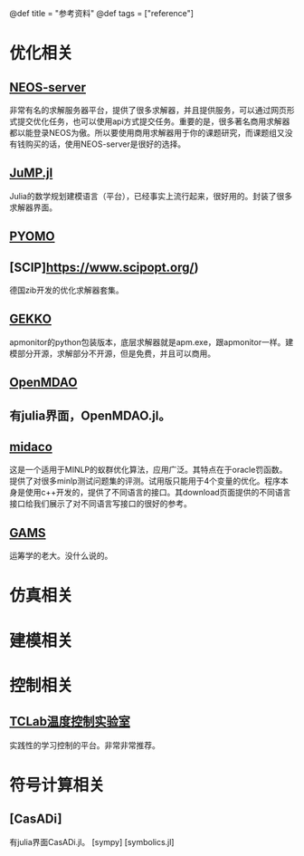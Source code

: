 @def title = "参考资料"
@def tags = ["reference"]


# 优化相关

## [NEOS-server](https://neos-server.org/neos/)
非常有名的求解服务器平台，提供了很多求解器，并且提供服务，可以通过网页形式提交优化任务，也可以使用api方式提交任务。重要的是，很多著名商用求解器都以能登录NEOS为傲。所以要使用商用求解器用于你的课题研究，而课题组又没有钱购买的话，使用NEOS-server是很好的选择。

## [JuMP.jl](https://jump.dev/JuMP.jl/)
Julia的数学规划建模语言（平台），已经事实上流行起来，很好用的。封装了很多求解器界面。

## [PYOMO](http://www.pyomo.org/)

## [SCIP]https://www.scipopt.org/)
德国zib开发的优化求解器套集。
## [GEKKO](https://github.com/BYU-PRISM/GEKKO)
apmonitor的python包装版本，底层求解器就是apm.exe，跟apmonitor一样。建模部分开源，求解部分不开源，但是免费，并且可以商用。

## [OpenMDAO](https://openmdao.org/)
有julia界面，OpenMDAO.jl。
----
## [midaco](http://www.midaco-solver.com/)
这是一个适用于MINLP的蚁群优化算法，应用广泛。其特点在于oracle罚函数。提供了对很多minlp测试问题集的评测。试用版只能用于4个变量的优化。程序本身是使用c++开发的，提供了不同语言的接口。其download页面提供的不同语言接口给我们展示了对不同语言写接口的很好的参考。

## [GAMS](https://www.gams.com/)
运筹学的老大。没什么说的。

# 仿真相关

# 建模相关

# 控制相关

## [TCLab温度控制实验室](http://apmonitor.com/pdc/index.php/Main/ArduinoTemperatureControl)
实践性的学习控制的平台。非常非常推荐。

# 符号计算相关
## [CasADi]
有julia界面CasADi.jl。
[sympy]
[symbolics.jl]
<!-- 
AnyMOD.jl
apm_python
apopt
arduino
ascend

Catalyst.jl
CellMLToolkit.jl
CoupledODETools.jl
cvxopt
cyres
dymos
EnergyBasedModels.jl
EnergyModels.jl
EnergyPlus
EnergySystemModeling.jl
EPANET
FOQUS
GasModels.jl
GasNetworkOptimization

GlobalEnergyGIS
idaes-pse
indico-slac
InfrastructureModels.jl
InfrastructureSystems.jl
Ipopt
JuliaFEM.jl
JuliaFMI
jupyter-CAF-kernel

MINLPinstances
MINLPLib.jl
modelica-json
ModelingToolkit.jl

mystic
nlpy
Numberjack

pagmo2
Plasmo.jl
PlasmoCompute.jl
PowerGraphics.jl
PowerModels.jl
PowerSimulations.jl
PowerSystems.jl
PowerSystemsTestData
PSA.jl
pyipopt
pykrylov
pyomo
REoptLite
SBML2Julia
SBMLToolkit.jl
SIIPExamples.jl
Sims.jl
SmoWeb
soep
SolarResourceModelsandTools
spine-project.org
WaterModels.jl
WaterSystems.jl
WNTR
-->
